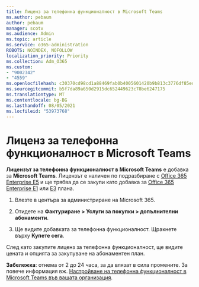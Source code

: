 ```yaml
---
title: Лиценз за телефонна функционалност в Microsoft Teams
ms.author: pebaum
author: pebaum
manager: scotv
ms.audience: Admin
ms.topic: article
ms.service: o365-administration
ROBOTS: NOINDEX, NOFOLLOW
localization_priority: Priority
ms.collection: Adm_O365
ms.custom:
- "9002342"
- "4559"
ms.openlocfilehash: c30370cd98cd1a88469fab0b4005601420b9b813c3776df85edd8bcfe56f3663
ms.sourcegitcommit: b5f7da89a650d2915dc652449623c78be6247175
ms.translationtype: MT
ms.contentlocale: bg-BG
ms.lasthandoff: 08/05/2021
ms.locfileid: "53973768"
---
```

# <a name="microsoft-teams-phone-license"></a>Лиценз за телефонна функционалност в Microsoft Teams

**Лицензът за телефонна функционалност в Microsoft Teams** е добавка за **Microsoft Teams**. Лицензът е наличен по подразбиране с [Office 365 Enterprise E5](https://www.microsoft.com/microsoft-365/business/office-365-enterprise-e5-business-software?rtc=1&activetab=pivot%3aoverviewtab) и ще трябва да се закупи като добавка за [Office 365 Enterprise E1](https://products.office.com/business/office-365-enterprise-e1-business-software) или [E3](https://products.office.com/business/office-365-enterprise-e3-business-software) плана.

1. Влезте в центъра за администриране на Microsoft 365.

2. Отидете на **Фактуриране > Услуги за покупки > допълнителни абонаменти**. 

3. Ще видите добавката за телефонна функционалност. Щракнете върху **Купете сега**.

След като закупите лиценз за телефонна функционалност, ще видите цената и опцията за закупуване на абонаментен план.

**Забележка**: отнема от 2 до 24 часа, за да влязат в сила промените. За повече информация вж. [Настройване на телефонна функционалност в Microsoft Teams във вашата организация](https://docs.microsoft.com/MicrosoftTeams/setting-up-your-phone-system). 


